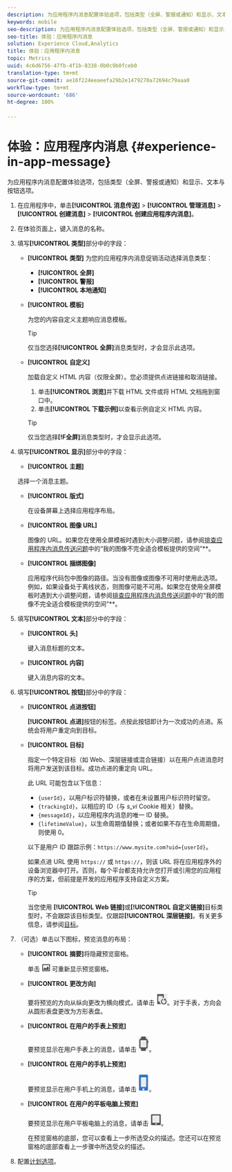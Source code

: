 ```yaml
---
description: 为应用程序内消息配置体验选项，包括类型（全屏、警报或通知）和显示、文本与按钮选项。
keywords: mobile
seo-description: 为应用程序内消息配置体验选项，包括类型（全屏、警报或通知）和显示、文本与按钮选项。
seo-title: 体验：应用程序内消息
solution: Experience Cloud,Analytics
title: 体验：应用程序内消息
topic: Metrics
uuid: 4c6d6756-47fb-4f1b-8338-0b0c9b0fceb0
translation-type: tm+mt
source-git-commit: ae16f224eeaeefa29b2e1479270a72694c79aaa0
workflow-type: tm+mt
source-wordcount: '686'
ht-degree: 100%

---
```



# 体验：应用程序内消息 {#experience-in-app-message}

为应用程序内消息配置体验选项，包括类型（全屏、警报或通知）和显示、文本与按钮选项。

1. 在应用程序中，单击&#x200B;**[!UICONTROL 消息传送]** > **[!UICONTROL 管理消息]** > **[!UICONTROL 创建消息]** > **[!UICONTROL 创建应用程序内消息]**。
1. 在体验页面上，键入消息的名称。
1. 填写&#x200B;**[!UICONTROL 类型]**&#x200B;部分中的字段：

   * **[!UICONTROL 类型]**
为您的应用程序内消息促销活动选择消息类型：

      * **[!UICONTROL 全屏]**
      * **[!UICONTROL 警报]**
      * **[!UICONTROL 本地通知]**
   * **[!UICONTROL 模板]**

      为您的内容自定义主题响应消息模板。

      >[!TIP]
      >
      >仅当您选择&#x200B;**[!UICONTROL 全屏]**&#x200B;消息类型时，才会显示此选项。

   * **[!UICONTROL 自定义]**

      加载自定义 HTML 内容（仅限全屏）。您必须提供点进链接和取消链接。

      1. 单击&#x200B;**[!UICONTROL 浏览]**&#x200B;并下载 HTML 文件或将 HTML 文档拖到窗口中。
      1. 单击&#x200B;**[!UICONTROL 下载示例]**&#x200B;以查看示例自定义 HTML 内容。

      >[!TIP]
      >
      >仅当您选择&#x200B;**[!F全屏]**&#x200B;消息类型时，才会显示此选项。



1. 填写&#x200B;**[!UICONTROL 显示]**&#x200B;部分中的字段：

   * **[!UICONTROL 主题]**

   选择一个消息主题。

   * **[!UICONTROL 版式]**

      在设备屏幕上选择应用程序布局。

   * **[!UICONTROL 图像 URL]**

      图像的 URL。如果您在使用全屏模板时遇到大小调整问题，请参阅[排查应用程序内消息传送问题](/help/using/in-app-messaging/t-in-app-message/in-apps-ts.md)中的“我的图像不完全适合模板提供的空间”**。

   * **[!UICONTROL 捆绑图像]**

      应用程序代码包中图像的路径。当没有图像或图像不可用时使用此选项。例如，如果设备处于离线状态，则图像可能不可用。如果您在使用全屏模板时遇到大小调整问题，请参阅[排查应用程序内消息传送问题](/help/using/in-app-messaging/t-in-app-message/in-apps-ts.md)中的“我的图像不完全适合模板提供的空间”**。


1. 填写&#x200B;**[!UICONTROL 文本]**&#x200B;部分中的字段：

   * **[!UICONTROL 头]**

      键入消息标题的文本。

   * **[!UICONTROL 内容]**

      键入消息内容的文本。

1. 填写&#x200B;**[!UICONTROL 按钮]**&#x200B;部分中的字段：

   * **[!UICONTROL 点进按钮]**

      **[!UICONTROL 点进]**&#x200B;按钮的标签。点按此按钮即计为一次成功的点进。系统会将用户重定向到目标。

   * **[!UICONTROL 目标]**

      指定一个特定目标（如 Web、深层链接或混合链接）以在用户点进消息时将用户发送到该目标。成功点进的重定向 URL。

      此 URL 可能包含以下信息：

      * `{userId}`，以用户标识符替换，或者在未设置用户标识符时留空。
      * `{trackingId}`，以相应的 ID（与 *s_vi* Cookie 相关）替换。
      * `{messageId}`，以应用程序内消息的唯一 ID 替换。
      * `{lifetimeValue}`，以生命周期值替换；或者如果不存在生命周期值，则使用 0。

      以下是用户 ID 跟踪示例：`https://www.mysite.com?uid={userId}`。

      如果点进 URL 使用 `https://` 或 `https://`，则该 URL 将在应用程序外的设备浏览器中打开。否则，每个平台都支持允许您打开或引用您的应用程序的方案，但前提是开发的应用程序支持自定义方案。

      >[!TIP]
      >
      >当您使用 **[!UICONTROL Web 链接]**&#x200B;或&#x200B;**[!UICONTROL 自定义链接]**&#x200B;目标类型时，不会跟踪该目标类型。仅跟踪&#x200B;**[!UICONTROL 深层链接]**。有关更多信息，请参阅[目标](/help/using/acquisition-main/c-create-destinations.md)。


1. （可选）单击以下图标，预览消息的布局：

   * **[!UICONTROL 摘要]**&#x200B;将隐藏预览窗格。

      单击 ![预览](assets/icon_preview.png) 可重新显示预览窗格。

   * **[!UICONTROL 更改方向]**

      要将预览的方向从纵向更改为横向模式，请单击 ![方向](assets/icon_orientation.png)。对于手表，方向会从圆形表盘更改为方形表盘。

   * **[!UICONTROL 在用户的手表上预览]**

      要预览显示在用户手表上的消息，请单击 ![观看图标](assets/icon_watch.png)。

   * **[!UICONTROL 在用户的手机上预览]**

      要预览显示在用户手机上的消息，请单击 ![电话图标](assets/icon_phone.png)。

   * **[!UICONTROL 在用户的平板电脑上预览]**

      要预览显示在用户平板电脑上的消息，请单击 ![平板电脑图标](assets/icon_tablet.png)。

      在预览窗格的底部，您可以查看上一步所选受众的描述。您还可以在预览窗格的底部查看上一步骤中所选受众的描述。

1. 配置[计划选项](/help/using/in-app-messaging/t-in-app-message/c-schedule-in-app-message.md)。
